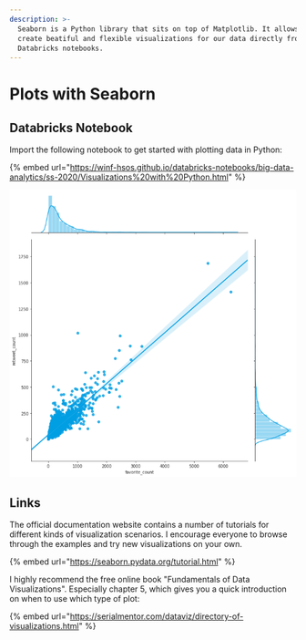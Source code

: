 ```yaml
---
description: >-
  Seaborn is a Python library that sits on top of Matplotlib. It allows us to
  create beatiful and flexible visualizations for our data directly from
  Databricks notebooks.
---
```


# Plots with Seaborn

## Databricks Notebook

Import the following notebook to get started with plotting data in Python:

{% embed url="https://winf-hsos.github.io/databricks-notebooks/big-data-analytics/ss-2020/Visualizations%20with%20Python.html" %}

![](<../../../.gitbook/assets/image (35).png>)

## Links

The official documentation website contains a number of tutorials for different kinds of visualization scenarios. I encourage everyone to browse through the examples and try new visualizations on your own.

{% embed url="https://seaborn.pydata.org/tutorial.html" %}

I highly recommend the free online book "Fundamentals of Data Visualizations". Especially chapter 5, which gives you a quick introduction on when to use which type of plot:

{% embed url="https://serialmentor.com/dataviz/directory-of-visualizations.html" %}

